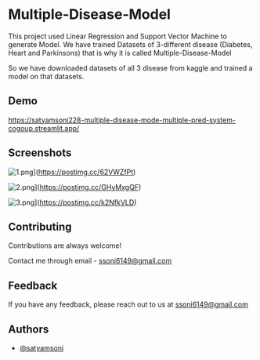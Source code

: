 # Multiple-Disease-Model

This project used Linear Regression and Support Vector Machine to generate Model. We have trained Datasets of 3-different disease (Diabetes, Heart and Parkinsons) that is why it is called Multiple-Disease-Model

So we have downloaded datasets of all 3 disease from kaggle and trained a model on that datasets.




## Demo

https://satyamsoni228-multiple-disease-mode-multiple-pred-system-cogoup.streamlit.app/



## Screenshots

![1.png](https://i.postimg.cc/26MVPHFb/1.png)](https://postimg.cc/62VWZfPt)

![2.png](https://i.postimg.cc/ZKf1Z1vM/2.png)](https://postimg.cc/GHyMxgQF)

![3.png](https://i.postimg.cc/0yFFKDfG/3.png)](https://postimg.cc/k2NfkVLD)

## Contributing

Contributions are always welcome!

Contact me through email - ssoni6149@gmail.com


## Feedback

If you have any feedback, please reach out to us at ssoni6149@gmail.com

## Authors

- [@satyamsoni](https://github.com/satyamsoni228)

